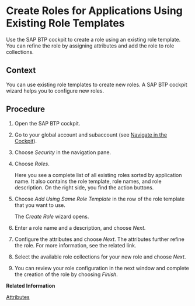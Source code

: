 <!-- loio2670fd27fc804ad99313385711d644f6 -->

# Create Roles for Applications Using Existing Role Templates

Use the SAP BTP cockpit to create a role using an existing role template. You can refine the role by assigning attributes and add the role to role collections.



## Context

You can use existing role templates to create new roles. A SAP BTP cockpit wizard helps you to configure new roles.



## Procedure

1.  Open the SAP BTP cockpit.

2.  Go to your global account and subaccount \(see [Navigate in the Cockpit](navigate-in-the-cockpit-0874895.md)\).

3.  Choose *Security* in the navigation pane.

4.  Choose *Roles*.

    Here you see a complete list of all existing roles sorted by application name. It also contains the role template, role names, and role description. On the right side, you find the action buttons.

5.  Choose *Add Using Same Role Template* in the row of the role template that you want to use.

    The *Create Role* wizard opens.

6.  Enter a role name and a description, and choose *Next*.

7.  Configure the attributes and choose *Next*. The attributes further refine the role. For more information, see the related link.

8.  Select the available role collections for your new role and choose *Next*.

9.  You can review your role configuration in the next window and complete the creation of the role by choosing *Finish*.


**Related Information**  


[Attributes](attributes-713f52a.md "Attributes use information that is specific to the user, for example the user's country. If the application developer in the Cloud Foundry environment of SAP BTP has created a country attribute to a role, this restricts the data a business user can see based on this attribute.")

